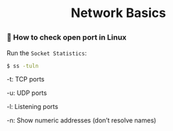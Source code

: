 <h1 style="text-align:center;"> Network Basics</p>

### 🔧 How to check open port in Linux

Run the `Socket Statistics`:

```bash
$ ss -tuln
```

-t: TCP ports

-u: UDP ports

-l: Listening ports

-n: Show numeric addresses (don’t resolve names)

